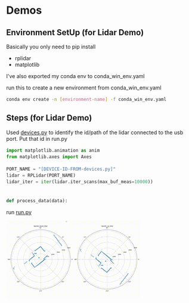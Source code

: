 # Demos

## Environment SetUp (for Lidar Demo)

Basically you only need to pip install

- rplidar
- matplotlib

I've also exported my conda env to conda_win_env.yaml

run this to create a new environment from conda_win_env.yaml

```sh
conda env create -n [environment-name] -f conda_win_env.yaml
```

## Steps (for Lidar Demo)

Used [devices.py](devices.py) to identify the id/path of the lidar connected to the usb port. Put that id in run.py

```py
import matplotlib.animation as anim
from matplotlib.axes import Axes

PORT_NAME = "[DEVICE-ID-FROM-devices.py]"
lidar = RPLidar(PORT_NAME)
lidar_iter = iter(lidar.iter_scans(max_buf_meas=10000))


def process_data(data):
```

run [run.py](run.py)

![](pics/lidar-demo.gif)
